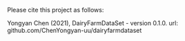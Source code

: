 Please cite this project as follows:

Yongyan Chen (2021),  DairyFarmDataSet - version 0.1.0. url: github.com/ChenYongyan-uu/dairyfarmdataset
